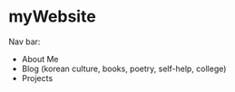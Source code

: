 # myWebsite

Nav bar:
* About Me
* Blog (korean culture, books, poetry, self-help, college)
* Projects
